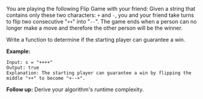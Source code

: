 You are playing the following Flip Game with your friend: Given a string that contains only these two characters: `+` and `-`, you and your friend take turns to flip two consecutive "`++`" into "`--`". The game ends when a person can no longer make a move and therefore the other person will be the winner.

Write a function to determine if the starting player can guarantee a win.

**Example:**
```
Input: s = "++++"
Output: true 
Explanation: The starting player can guarantee a win by flipping the middle "++" to become "+--+".
```
**Follow up:**
Derive your algorithm's runtime complexity.
